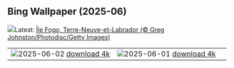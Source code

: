 ## Bing Wallpaper (2025-06)
![](https://www.bing.com/th?id=OHR.Fogoisland_FR-CA5436745588_UHD.jpg&w=1000)Latest: [Île Fogo, Terre-Neuve-et-Labrador (© Greg Johnston/Photodisc/Getty Images)](https://www.bing.com/th?id=OHR.Fogoisland_FR-CA5436745588_UHD.jpg)

|      |      |      |
| :----: | :----: | :----: |
|![](https://www.bing.com/th?id=OHR.GrandeTerreReef_FR-CA5296140258_UHD.jpg&pid=hp&w=384&h=216&rs=1&c=4)2025-06-02 [download 4k](https://www.bing.com/th?id=OHR.GrandeTerreReef_FR-CA5296140258_UHD.jpg)|![](https://www.bing.com/th?id=OHR.SwedenReserve_FR-CA5126483209_UHD.jpg&pid=hp&w=384&h=216&rs=1&c=4)2025-06-01 [download 4k](https://www.bing.com/th?id=OHR.SwedenReserve_FR-CA5126483209_UHD.jpg)|